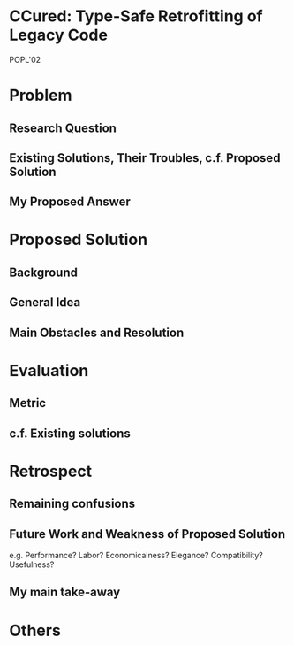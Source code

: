 # CCured: Type-Safe Retrofitting of Legacy Code
POPL'02

# Problem
## Research Question

## Existing Solutions, Their Troubles, c.f. Proposed Solution

## My Proposed Answer



# Proposed Solution
## Background

## General Idea

## Main Obstacles and Resolution



# Evaluation
## Metric

## c.f. Existing solutions



# Retrospect
## Remaining confusions

## Future Work and Weakness of Proposed Solution
e.g. Performance? Labor? Economicalness? Elegance? Compatibility? Usefulness?

## My main take-away


# Others

